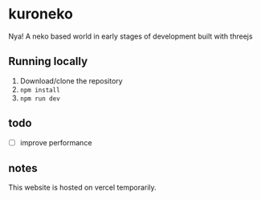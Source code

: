 # kuroneko
Nya! A neko based world in early stages of development built with threejs
## Running locally
1. Download/clone the repository
2. `npm install`
3. `npm run dev`

## todo
- [ ] improve performance

## notes
This website is hosted on vercel temporarily.
